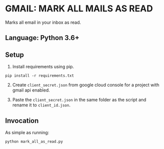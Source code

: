 # GMAIL: MARK ALL MAILS AS READ

Marks all email in your inbox as read.

## Language: Python 3.6+

## Setup
1. Install requirements using pip.
  ```
  pip install -r requirements.txt
  ```
2. Create `client_secret.json` from google cloud console for a project with gmail api enabled.

3. Paste the `client_secret.json` in the same folder as the script and rename it to `client_id.json`.

## Invocation

As simple as running:
```
python mark_all_as_read.py
```
